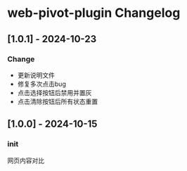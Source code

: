 <!-- Keep a Changelog guide -> https://keepachangelog.com -->

# web-pivot-plugin Changelog

## [1.0.1] - 2024-10-23

### Change

- 更新说明文件
- 修复多次点击bug
- 点击选择按钮后禁用并置灰
- 点击清除按钮后所有状态重置


## [1.0.0] - 2024-10-15
### init

网页内容对比
